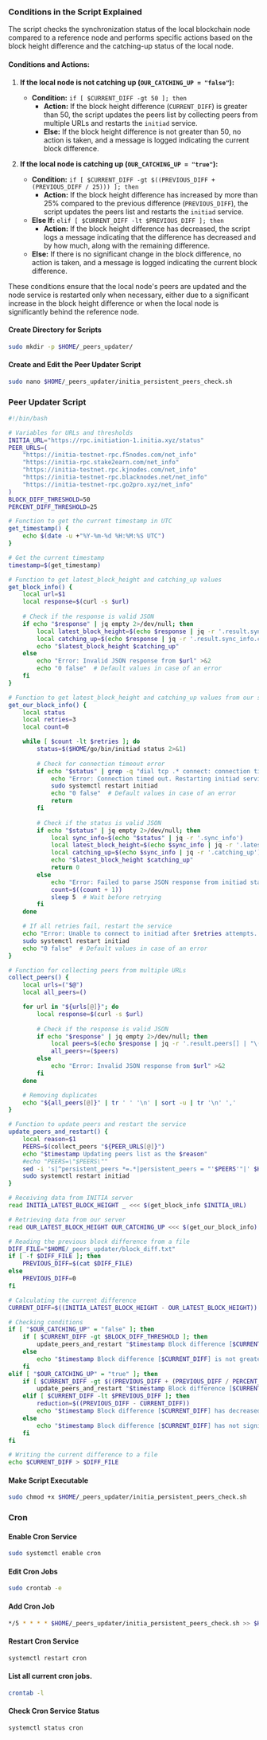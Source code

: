 
### Conditions in the Script Explained

The script checks the synchronization status of the local blockchain node compared to a reference node and performs specific actions based on the block height difference and the catching-up status of the local node.

#### Conditions and Actions:

1. **If the local node is not catching up (`OUR_CATCHING_UP = "false"`):**
   - **Condition:** `if [ $CURRENT_DIFF -gt 50 ]; then`
     - **Action:** If the block height difference (`CURRENT_DIFF`) is greater than 50, the script updates the peers list by collecting peers from multiple URLs and restarts the `initiad` service.
     - **Else:** If the block height difference is not greater than 50, no action is taken, and a message is logged indicating the current block difference.

2. **If the local node is catching up (`OUR_CATCHING_UP = "true"`):**
   - **Condition:** `if [ $CURRENT_DIFF -gt $((PREVIOUS_DIFF + (PREVIOUS_DIFF / 25))) ]; then`
     - **Action:** If the block height difference has increased by more than 25% compared to the previous difference (`PREVIOUS_DIFF`), the script updates the peers list and restarts the `initiad` service.
   - **Else If:** `elif [ $CURRENT_DIFF -lt $PREVIOUS_DIFF ]; then`
     - **Action:** If the block height difference has decreased, the script logs a message indicating that the difference has decreased and by how much, along with the remaining difference.
   - **Else:** If there is no significant change in the block difference, no action is taken, and a message is logged indicating the current block difference.

These conditions ensure that the local node's peers are updated and the node service is restarted only when necessary, either due to a significant increase in the block height difference or when the local node is significantly behind the reference node.

#### Create Directory for Scripts
```bash
sudo mkdir -p $HOME/_peers_updater/
```
#### Create and Edit the Peer Updater Script
```bash
sudo nano $HOME/_peers_updater/initia_persistent_peers_check.sh
```
### Peer Updater Script
```bash
#!/bin/bash

# Variables for URLs and thresholds
INITIA_URL="https://rpc.initiation-1.initia.xyz/status"
PEER_URLS=(
    "https://initia-testnet-rpc.f5nodes.com/net_info"
    "https://initia-rpc.stake2earn.com/net_info"
    "https://initia-testnet.rpc.kjnodes.com/net_info"
    "https://initia-testnet-rpc.blacknodes.net/net_info"
    "https://initia-testnet-rpc.go2pro.xyz/net_info"
)
BLOCK_DIFF_THRESHOLD=50
PERCENT_DIFF_THRESHOLD=25

# Function to get the current timestamp in UTC
get_timestamp() {
    echo $(date -u +"%Y-%m-%d %H:%M:%S UTC")
}

# Get the current timestamp
timestamp=$(get_timestamp)

# Function to get latest_block_height and catching_up values
get_block_info() {
    local url=$1
    local response=$(curl -s $url)
    
    # Check if the response is valid JSON
    if echo "$response" | jq empty 2>/dev/null; then
        local latest_block_height=$(echo $response | jq -r '.result.sync_info.latest_block_height')
        local catching_up=$(echo $response | jq -r '.result.sync_info.catching_up')
        echo "$latest_block_height $catching_up"
    else
        echo "Error: Invalid JSON response from $url" >&2
        echo "0 false"  # Default values in case of an error
    fi
}

# Function to get latest_block_height and catching_up values from our server with retry mechanism
get_our_block_info() {
    local status
    local retries=3
    local count=0

    while [ $count -lt $retries ]; do
        status=$($HOME/go/bin/initiad status 2>&1)
        
        # Check for connection timeout error
        if echo "$status" | grep -q "dial tcp .* connect: connection timed out"; then
            echo "Error: Connection timed out. Restarting initiad service." >&2
            sudo systemctl restart initiad
            echo "0 false"  # Default values in case of an error
            return
        fi
        
        # Check if the status is valid JSON
        if echo "$status" | jq empty 2>/dev/null; then
            local sync_info=$(echo "$status" | jq -r '.sync_info')
            local latest_block_height=$(echo $sync_info | jq -r '.latest_block_height')
            local catching_up=$(echo $sync_info | jq -r '.catching_up')
            echo "$latest_block_height $catching_up"
            return 0
        else
            echo "Error: Failed to parse JSON response from initiad status. Attempt $((count + 1)) of $retries." >&2
            count=$((count + 1))
            sleep 5  # Wait before retrying
        fi
    done

    # If all retries fail, restart the service
    echo "Error: Unable to connect to initiad after $retries attempts. Restarting the service." >&2
    sudo systemctl restart initiad
    echo "0 false"  # Default values in case of an error
}

# Function for collecting peers from multiple URLs
collect_peers() {
    local urls=("$@")
    local all_peers=()

    for url in "${urls[@]}"; do
        local response=$(curl -s $url)
        
        # Check if the response is valid JSON
        if echo "$response" | jq empty 2>/dev/null; then
            local peers=$(echo $response | jq -r '.result.peers[] | "\(.node_info.id)@\(.remote_ip):" + (.node_info.listen_addr | capture("(?<ip>.+):(?<port>[0-9]+)$").port)')
            all_peers+=($peers)
        else
            echo "Error: Invalid JSON response from $url" >&2
        fi
    done

    # Removing duplicates
    echo "${all_peers[@]}" | tr ' ' '\n' | sort -u | tr '\n' ','
}

# Function to update peers and restart the service
update_peers_and_restart() {
    local reason=$1
    PEERS=$(collect_peers "${PEER_URLS[@]}")
    echo "$timestamp Updating peers list as the $reason"
    #echo "PEERS=\"$PEERS\""
    sed -i 's|^persistent_peers *=.*|persistent_peers = "'$PEERS'"|' $HOME/.initia/config/config.toml
    sudo systemctl restart initiad
}

# Receiving data from INITIA server
read INITIA_LATEST_BLOCK_HEIGHT _ <<< $(get_block_info $INITIA_URL)

# Retrieving data from our server
read OUR_LATEST_BLOCK_HEIGHT OUR_CATCHING_UP <<< $(get_our_block_info)

# Reading the previous block difference from a file
DIFF_FILE="$HOME/_peers_updater/block_diff.txt"
if [ -f $DIFF_FILE ]; then
    PREVIOUS_DIFF=$(cat $DIFF_FILE)
else
    PREVIOUS_DIFF=0
fi

# Calculating the current difference
CURRENT_DIFF=$((INITIA_LATEST_BLOCK_HEIGHT - OUR_LATEST_BLOCK_HEIGHT))

# Checking conditions
if [ "$OUR_CATCHING_UP" = "false" ]; then
    if [ $CURRENT_DIFF -gt $BLOCK_DIFF_THRESHOLD ]; then
        update_peers_and_restart "$timestamp Block difference [$CURRENT_DIFF] is greater than $BLOCK_DIFF_THRESHOLD"
    else
        echo "$timestamp Block difference [$CURRENT_DIFF] is not greater than $BLOCK_DIFF_THRESHOLD. No action taken."
    fi
elif [ "$OUR_CATCHING_UP" = "true" ]; then
    if [ $CURRENT_DIFF -gt $((PREVIOUS_DIFF + (PREVIOUS_DIFF / PERCENT_DIFF_THRESHOLD))) ]; then
        update_peers_and_restart "$timestamp Block difference [$CURRENT_DIFF] increased by more than $PERCENT_DIFF_THRESHOLD%"
    elif [ $CURRENT_DIFF -lt $PREVIOUS_DIFF ]; then
        reduction=$((PREVIOUS_DIFF - CURRENT_DIFF))
        echo "$timestamp Block difference [$CURRENT_DIFF] has decreased by $reduction. Remaining difference is $CURRENT_DIFF."
    else
        echo "$timestamp Block difference [$CURRENT_DIFF] has not significantly changed. No action taken."
    fi
fi

# Writing the current difference to a file
echo $CURRENT_DIFF > $DIFF_FILE

```
#### Make Script Executable
```bash
sudo chmod +x $HOME/_peers_updater/initia_persistent_peers_check.sh
```

### Cron
#### Enable Cron Service
```bash
sudo systemctl enable cron
```
#### Edit Cron Jobs
```bash
sudo crontab -e
```
#### Add Cron Job
```bash
*/5 * * * * $HOME/_peers_updater/initia_persistent_peers_check.sh >> $HOME/_peers_updater/initia_check.log 2>&1
```
#### Restart Cron Service
```bash
systemctl restart cron
```
#### List all current cron jobs.
```bash
crontab -l
```
#### Check Cron Service Status
```bash
systemctl status cron
```
